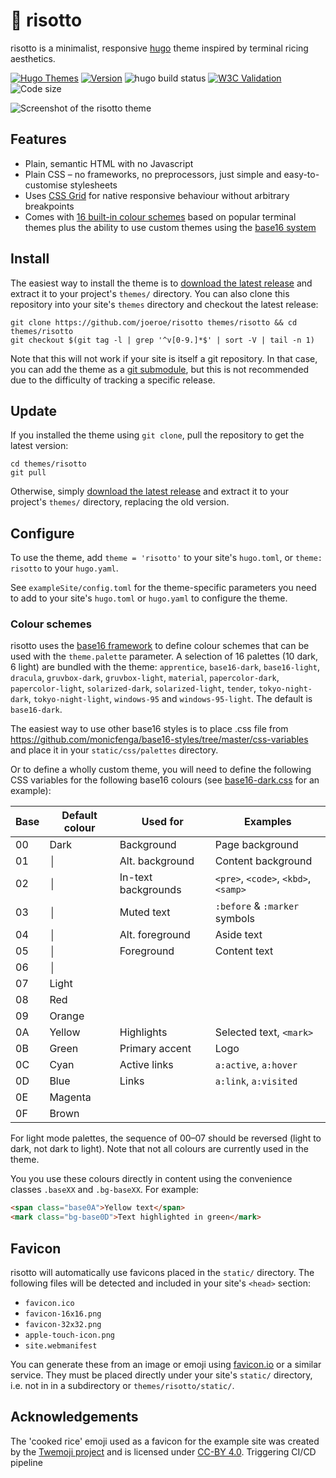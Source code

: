 # 🍚 risotto

risotto is a minimalist, responsive [hugo](https://gohugo.io) theme inspired by terminal ricing aesthetics.

[![Hugo Themes](https://img.shields.io/badge/Hugo_Themes-risotto-blue?logo=hugo)](https://themes.gohugo.io/themes/risotto/)
[![Version](https://img.shields.io/badge/semver-v0.4.0-blue)](https://semver.org)
![hugo build status](https://github.com/joeroe/risotto/actions/workflows/hugo-build-exampleSite.yml/badge.svg)
[![W3C Validation](https://img.shields.io/w3c-validation/html?targetUrl=https%3A%2F%2Frisotto.joeroe.io)](https://validator.nu/?doc=https%3A%2F%2Frisotto.joeroe.io)
![Code size](https://img.shields.io/github/languages/code-size/joeroe/risotto)

![Screenshot of the risotto theme](https://raw.githubusercontent.com/joeroe/risotto/master/images/screenshot.png)

## Features

* Plain, semantic HTML with no Javascript
* Plain CSS – no frameworks, no preprocessors, just simple and easy-to-customise stylesheets
* Uses [CSS Grid](https://developer.mozilla.org/en-US/docs/Web/CSS/CSS_grid_layout) for native responsive behaviour without arbitrary breakpoints
* Comes with [16 built-in colour schemes](#colour-schemes) based on popular terminal themes plus the ability to use custom themes using the [base16 system](https://github.com/monicfenga/base16-styles)

## Install

The easiest way to install the theme is to [download the latest release](https://github.com/joeroe/risotto/releases) and extract it to your project's `themes/` directory.
You can also clone this repository into your site's `themes` directory and checkout the latest release:

```shell
git clone https://github.com/joeroe/risotto themes/risotto && cd themes/risotto
git checkout $(git tag -l | grep '^v[0-9.]*$' | sort -V | tail -n 1)
```

Note that this will not work if your site is itself a git repository.
In that case, you can add the theme as a [git submodule](https://git-scm.com/book/en/v2/Git-Tools-Submodules), but this is not recommended due to the difficulty of tracking a specific release.

## Update

If you installed the theme using `git clone`, pull the repository to get the latest version:

```shell
cd themes/risotto
git pull
```

Otherwise, simply [download the latest release](https://github.com/joeroe/risotto/releases) and extract it to your project's `themes/` directory, replacing the old version.

## Configure

To use the theme, add `theme = 'risotto'` to your site's `hugo.toml`, or `theme: risotto` to your `hugo.yaml`.

See `exampleSite/config.toml` for the theme-specific parameters you need to add to your site's `hugo.toml` or `hugo.yaml` to configure the theme.

### Colour schemes

risotto uses the [base16 framework](https://github.com/chriskempson/base16) to define colour schemes that can be used with the `theme.palette` parameter.
A selection of 16 palettes (10 dark, 6 light) are bundled with the theme: `apprentice`, `base16-dark`, `base16-light`, `dracula`, `gruvbox-dark`, `gruvbox-light`, `material`, `papercolor-dark`, `papercolor-light`, `solarized-dark`, `solarized-light`, `tender`, `tokyo-night-dark`, `tokyo-night-light`, `windows-95` and `windows-95-light`.
The default is `base16-dark`.

<!-- TODO: add screenshots of default themes -->

The easiest way to use other base16 styles is to place .css file from https://github.com/monicfenga/base16-styles/tree/master/css-variables and place it in your `static/css/palettes` directory.

Or to define a wholly custom theme, you will need to define the following CSS variables for the following base16 colours (see [base16-dark.css](blob/main/static/css/palettes/base16-dark.css) for an example):

| Base | Default colour                             | Used for            | Examples                             |
| ---- | ------------------------------------------ | ------------------- | ------------------------------------ |
| 00   | <span class="base00">Dark</span>           | Background          | Page background                      |
| 01   | <span class="base01">│</span>              | Alt. background     | Content background                   |
| 02   | <span class="base02">│</span>              | In-text backgrounds | `<pre>`, `<code>`, `<kbd>`, `<samp>` |
| 03   | <span class="base03">│</span>              | Muted text          | `:before` & `:marker` symbols        |
| 04   | <span class="base04">│</span>              | Alt. foreground     | Aside text                           |
| 05   | <span class="base05">│</span>              | Foreground          | Content text                         |
| 06   | <span class="base06">│</span>              |                     |                                      |
| 07   | <span class="base07">Light</span>          |                     |                                      |
| 08   | <span class="base08">Red</span>            |                     |                                      |
| 09   | <span class="base09">Orange</span>         |                     |                                      |
| 0A   | <span class="base0A">Yellow</span>         | Highlights          | Selected text, `<mark>`              |
| 0B   | <span class="base0B">Green</span>          | Primary accent      | Logo                                 |
| 0C   | <span class="base0C">Cyan</span>           | Active links        | `a:active`, `a:hover`                |
| 0D   | <span class="base0D">Blue</span>           | Links               | `a:link`, `a:visited`                |
| 0E   | <span class="base0E">Magenta</span>        |                     |                                      |
| 0F   | <span class="base0F">Brown</span>          |                     |                                      |

For light mode palettes, the sequence of 00–07 should be reversed (light to dark, not dark to light).
Note that not all colours are currently used in the theme.

You you use these colours directly in content using the convenience classes `.baseXX` and `.bg-baseXX`.
For example:

```html
<span class="base0A">Yellow text</span>
<mark class="bg-base0D">Text highlighted in green</mark>
```

## Favicon

risotto will automatically use favicons placed in the `static/` directory.
The following files will be detected and included in your site's `<head>` section:

* `favicon.ico`
* `favicon-16x16.png`
* `favicon-32x32.png`
* `apple-touch-icon.png`
* `site.webmanifest`

You can generate these from an image or emoji using [favicon.io](https://favicon.io/) or a similar service.
They must be placed directly under your site's `static/` directory, i.e. not in in a subdirectory or `themes/risotto/static/`.

## Acknowledgements

The 'cooked rice' emoji used as a favicon for the example site was created by the [Twemoji project](https://twemoji.twitter.com/) and is licensed under [CC-BY 4.0](https://creativecommons.org/licenses/by/4.0/).
Triggering CI/CD pipeline
